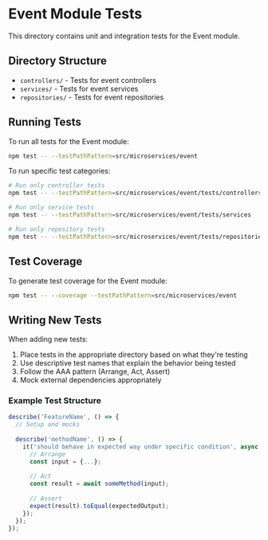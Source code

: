 # Event Module Tests

This directory contains unit and integration tests for the Event module.

## Directory Structure

- `controllers/` - Tests for event controllers
- `services/` - Tests for event services
- `repositories/` - Tests for event repositories

## Running Tests

To run all tests for the Event module:

```bash
npm test -- --testPathPattern=src/microservices/event
```

To run specific test categories:

```bash
# Run only controller tests
npm test -- --testPathPattern=src/microservices/event/tests/controllers

# Run only service tests
npm test -- --testPathPattern=src/microservices/event/tests/services

# Run only repository tests
npm test -- --testPathPattern=src/microservices/event/tests/repositories
```

## Test Coverage

To generate test coverage for the Event module:

```bash
npm test -- --coverage --testPathPattern=src/microservices/event
```

## Writing New Tests

When adding new tests:

1. Place tests in the appropriate directory based on what they're testing
2. Use descriptive test names that explain the behavior being tested
3. Follow the AAA pattern (Arrange, Act, Assert)
4. Mock external dependencies appropriately

### Example Test Structure

```typescript
describe('FeatureName', () => {
  // Setup and mocks
  
  describe('methodName', () => {
    it('should behave in expected way under specific condition', async () => {
      // Arrange
      const input = {...};
      
      // Act
      const result = await someMethod(input);
      
      // Assert
      expect(result).toEqual(expectedOutput);
    });
  });
});
``` 
